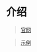 # 介绍

> [官网](https://micro-zoe.github.io/micro-app/)

> [示例](https://zeroing.jd.com/micro-app/demo/react16)